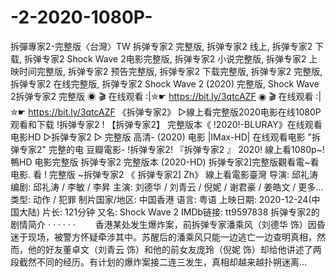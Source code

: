 # -2-2020-1080P-
拆彈專家2-完整版〈台灣〉TW 拆弹专家2 完整版, 拆弹专家2 线上, 拆弹专家2 下载, 拆弹专家2 Shock Wave 2电影完整版, 拆弹专家2 小说完整版, 拆弹专家2 上映时间完整版, 拆弹专家2 预告完整版, 拆弹专家2 下载完整版, 拆弹专家2 完整版, 拆弹专家2 在线完整版, 拆弹专家2 Shock Wave 2 (2020) 完整版, Shock Wave 2拆弹专家2 完整版  ◉ 🎬 在线观看 :|✮☛ https://bit.ly/3qtcAZF ◉ 🎬 在线观看 :|✮☛ https://bit.ly/3qtcAZF  《拆弹专家2》 ▷線上看完整版2020电影在线1080P观看和下载 !拆弹专家2 ! 【拆弹专家2】 完整版本《 !2020!-BLURAY》在线观看电影HD ▷拆弹专家2 ▷ 完整版 高清- (2020) 电影 |IMax-HD| 在线观看电影 "拆弹专家2" 完整的电 豆瓣電影- !拆弹专家2! 『拆弹专家2 』 2020! 線上看1080p~!鴨HD 电影完整版 拆弹专家2 完整版本 (2020-HD) 拆弹专家2]完整版觀看電~看电影. 看 ! 完整版 ~拆弹专家2 《 拆弹专家2] Zh》 線上看電影臺灣 导演: 邱礼涛 编剧: 邱礼涛 / 李敏 / 李昇 主演: 刘德华 / 刘青云 / 倪妮 / 谢君豪 / 姜皓文 / 更多... 类型: 动作 / 犯罪 制片国家/地区: 中国香港 语言: 粤语 上映日期: 2020-12-24(中国大陆) 片长: 121分钟 又名: Shock Wave 2 IMDb链接: tt9597838 拆弹专家2的剧情简介 · · · · · · 　　香港某处发生爆炸案，前拆弹专家潘乘风（刘德华 饰）因昏迷于现场，被警方怀疑牵涉其中。苏醒后的潘乘风只能一边逃亡一边查明真相，然而，他的好友董卓文（刘青云 饰）和他的前女友庞玲（倪妮 饰）却给他讲述了两段截然不同的经历。有计划的爆炸案接二连三发生，真相却越来越扑朔迷离…
